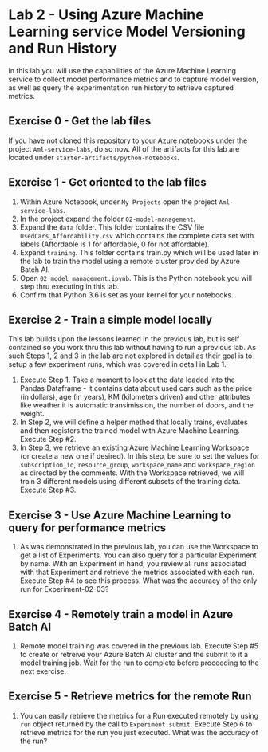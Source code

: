 # Lab 2 - Using Azure Machine Learning service Model Versioning and Run History

In this lab you will use the capabilities of the Azure Machine Learning service to collect model performance metrics and to capture model version, as well as query the experimentation run history to retrieve captured metrics. 

## Exercise 0 - Get the lab files
If you have not cloned this repository to your Azure notebooks under the project `Aml-service-labs`, do so now. All of the artifacts for this lab are located under `starter-artifacts/python-notebooks`.

## Exercise 1 - Get oriented to the lab files
1. Within Azure Notebook, under `My Projects` open the project `Aml-service-labs`. 
2. In the project expand the folder `02-model-management`.
3. Expand the `data` folder. This folder contains the CSV file `UsedCars_Affordability.csv` which contains the complete data set with labels (Affordable is 1 for affordable, 0 for not affordable).
4. Expand `training`. This folder contains train.py which will be used later in the lab to train the model using a remote cluster provided by Azure Batch AI.
5. Open `02_model_management.ipynb`. This is the Python notebook you will step thru executing in this lab.
6. Confirm that Python 3.6 is set as your kernel for your notebooks. 

## Exercise 2 - Train a simple model locally
This lab builds upon the lessons learned in the previous lab, but is self contained so you work thru this lab without having to run a previous lab. As such Steps 1, 2 and 3 in the lab are not explored in detail as their goal is to setup a few experiment runs, which was covered in detail in Lab 1.
1. Execute Step 1. Take a moment to look at the data loaded into the Pandas Dataframe - it contains data about used cars such as the price (in dollars), age (in years), KM (kilometers driven) and other attributes like weather it is automatic transimission, the number of doors, and the weight.
2. In Step 2, we will define a helper method that locally trains, evaluates and then registers the trained model with Azure Machine Learning. Execute Step #2.
3. In Step 3, we retrieve an existing Azure Machine Learning Workspace (or create a new one if desired). In this step, be sure to set the values for `subscription_id`, `resource_group`, `workspace_name` and `workspace_region` as directed by the comments. With the Workspace retrieved, we will train 3 different models using different subsets of the training data. Execute Step #3.

## Exercise 3 - Use Azure Machine Learning to query for performance metrics
1. As was demonstrated in the previous lab, you can use the Workspace to get a list of Experiments. You can also query for a particular Experiment by name. With an Experiment in hand, you review all runs associated with that Experiment and retrieve the metrics associated with each run. Execute Step #4 to see this process. What was the accuracy of the only run for Experiment-02-03?

## Exercise 4 - Remotely train a model in Azure Batch AI
1. Remote model training was covered in the previous lab. Execute Step #5 to create or retreive your Azure Batch AI cluster and the submit to it a model training job. Wait for the run to complete before proceeding to the next exercise.

## Exercise 5 - Retrieve metrics for the remote Run
1. You can easily retrieve the metrics for a Run executed remotely by using `run` object returned by the call to `Experiment.submit`. Execute Step 6 to retrieve metrics for the run you just executed. What was the accuracy of the run?

